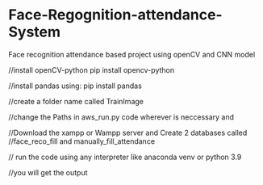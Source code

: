 # Face-Regognition-attendance-System
Face recognition attendance based project using openCV and CNN model

//install openCV-python 
pip install opencv-python

//install pandas using:
pip install pandas

//create a folder name called TrainImage

//change the Paths in aws_run.py code wherever is neccessary and 

//Download the xampp or Wampp server and Create 2 databases called 
//face_reco_fill and manually_fill_attendance

// run the code using any interpreter like anaconda venv or python 3.9

//you will get the output 




